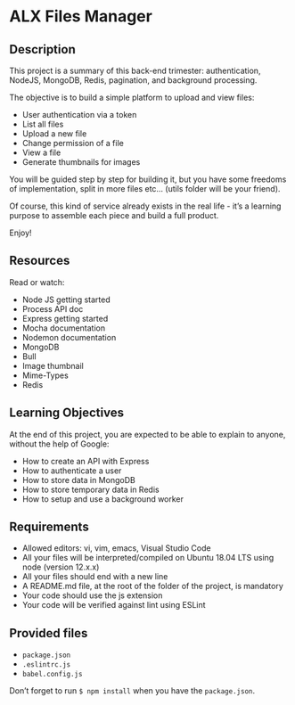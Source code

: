 # ALX Files Manager

## Description

This project is a summary of this back-end trimester: authentication, NodeJS, MongoDB, Redis, pagination, and background processing.

The objective is to build a simple platform to upload and view files:

-   User authentication via a token
-   List all files
-   Upload a new file
-   Change permission of a file
-   View a file
-   Generate thumbnails for images

You will be guided step by step for building it, but you have some freedoms of implementation, split in more files etc… (utils folder will be your friend).

Of course, this kind of service already exists in the real life - it’s a learning purpose to assemble each piece and build a full product.

Enjoy!

## Resources

Read or watch:

-   Node JS getting started
-   Process API doc
-   Express getting started
-   Mocha documentation
-   Nodemon documentation
-   MongoDB
-   Bull
-   Image thumbnail
-   Mime-Types
-   Redis

## Learning Objectives

At the end of this project, you are expected to be able to explain to anyone, without the help of Google:

-   How to create an API with Express
-   How to authenticate a user
-   How to store data in MongoDB
-   How to store temporary data in Redis
-   How to setup and use a background worker

## Requirements

-   Allowed editors: vi, vim, emacs, Visual Studio Code
-   All your files will be interpreted/compiled on Ubuntu 18.04 LTS using node (version 12.x.x)
-   All your files should end with a new line
-   A README.md file, at the root of the folder of the project, is mandatory
-   Your code should use the js extension
-   Your code will be verified against lint using ESLint

## Provided files

-   `package.json`
-   `.eslintrc.js`
-   `babel.config.js`

Don’t forget to run `$ npm install` when you have the `package.json`.
